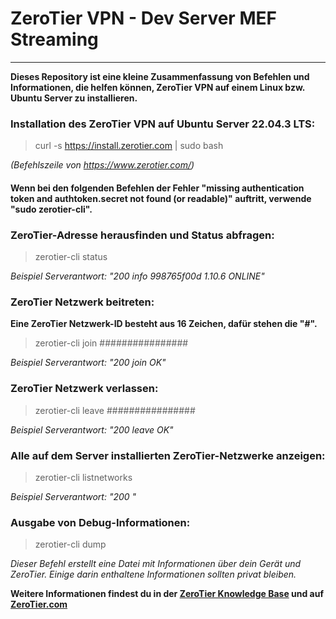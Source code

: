# ZeroTier VPN - Dev Server MEF Streaming
-----------------------------------------
**Dieses Repository ist eine kleine Zusammenfassung von Befehlen und Informationen, die helfen können, ZeroTier VPN auf einem Linux bzw. Ubuntu Server zu installieren.**

### Installation des ZeroTier VPN auf Ubuntu Server 22.04.3 LTS:

> curl -s https://install.zerotier.com | sudo bash

*(Befehlszeile von https://www.zerotier.com/)*

#### Wenn bei den folgenden Befehlen der Fehler "missing authentication token and authtoken.secret not found (or readable)" auftritt, verwende "sudo zerotier-cli".

### ZeroTier-Adresse herausfinden und Status abfragen:

> zerotier-cli status

*Beispiel Serverantwort: "200 info 998765f00d 1.10.6 ONLINE"*

### ZeroTier Netzwerk beitreten:
**Eine ZeroTier Netzwerk-ID besteht aus 16 Zeichen, dafür stehen die "#".**

> zerotier-cli join ################

*Beispiel Serverantwort: "200 join OK"*

### ZeroTier Netzwerk verlassen:

> zerotier-cli leave ################

*Beispiel Serverantwort: "200 leave OK"*

### Alle auf dem Server installierten ZeroTier-Netzwerke anzeigen:

> zerotier-cli listnetworks

*Beispiel Serverantwort: "200 <nwid> <name> <mac> <status> <type> <dev> <ZT assigned ips>"*

### Ausgabe von Debug-Informationen:

> zerotier-cli dump

*Dieser Befehl erstellt eine Datei mit Informationen über dein Gerät und ZeroTier. Einige darin enthaltene Informationen sollten privat bleiben.*

**Weitere Informationen findest du in der [ZeroTier Knowledge Base](https://zerotier.atlassian.net/wiki/spaces/SD/overview?homepageId=163911) und auf [ZeroTier.com](https://www.zerotier.com/)**
